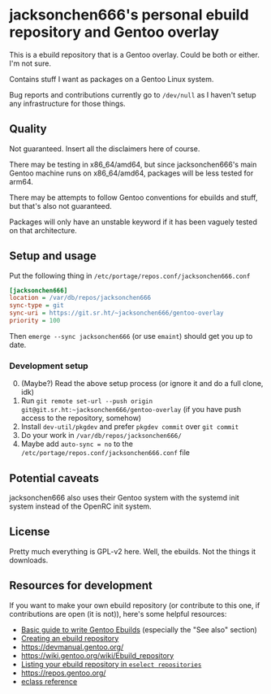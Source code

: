 # jacksonchen666's personal ebuild repository and Gentoo overlay

This is a ebuild repository that is a Gentoo overlay. Could be both or
either. I'm not sure.

Contains stuff I want as packages on a Gentoo Linux system.

Bug reports and contributions currently go to `/dev/null` as I haven't setup
any infrastructure for those things.

<!-- update resources for development on contributions for this repo as well -->

## Quality

Not guaranteed. Insert all the disclaimers here of course.

There may be testing in x86_64/amd64, but since jacksonchen666's main Gentoo
machine runs on x86_64/amd64, packages will be less tested for arm64.

There may be attempts to follow Gentoo conventions for ebuilds and stuff,
but that's also not guaranteed.

Packages will only have an unstable keyword if it has been vaguely tested on
that architecture.

<!-- Note to self: https://projects.gentoo.org/qa/policy-guide/ -->

## Setup and usage

Put the following thing in `/etc/portage/repos.conf/jacksonchen666.conf`

```ini
[jacksonchen666]
location = /var/db/repos/jacksonchen666
sync-type = git
sync-uri = https://git.sr.ht/~jacksonchen666/gentoo-overlay
priority = 100
```

Then `emerge --sync jacksonchen666` (or use `emaint`) should get you up to
date.

### Development setup

0. (Maybe?) Read the above setup process (or ignore it and do a full clone,
   idk)
1. Run `git remote set-url --push origin
   git@git.sr.ht:~jacksonchen666/gentoo-overlay` (if you have push access to
   the repository, somehow)
2. Install `dev-util/pkgdev` and prefer `pkgdev commit` over `git commit`
3. Do your work in `/var/db/repos/jacksonchen666/`
4. Maybe add `auto-sync = no` to the
   `/etc/portage/repos.conf/jacksonchen666.conf` file

## Potential caveats

jacksonchen666 also uses their Gentoo system with the systemd init system
instead of the OpenRC init system.

## License

Pretty much everything is GPL-v2 here. Well, the ebuilds. Not the things it
downloads.

## Resources for development

If you want to make your own ebuild repository (or contribute to this one,
if contributions are open (it is not)), here's some helpful
resources:
- [Basic guide to write Gentoo Ebuilds](https://wiki.gentoo.org/wiki/Basic_guide_to_write_Gentoo_Ebuilds) (especially the "See also" section)
- [Creating an ebuild repository](https://wiki.gentoo.org/wiki/Eselect/Repository#Create_a_new_ebuild_repository)
- <https://devmanual.gentoo.org/>
- <https://wiki.gentoo.org/wiki/Ebuild_repository>
- [Listing your ebuild repository in `eselect repositories`](https://wiki.gentoo.org/wiki/Project:Overlays/Overlays_guide)
- <https://repos.gentoo.org/>
- [eclass reference](https://devmanual.gentoo.org/eclass-reference/)
